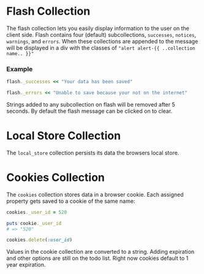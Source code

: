 # Flash Collection

The flash collection lets you easily display information to the user on the client side.  Flash contains four (default) subcollections, ```successes```, ```notices```, ```warnings```, and ```errors```.  When these collections are appended to the message will be displayed in a div with the classes of ```"alert alert-{{ ..collection name.. }}"```

### Example

```ruby
flash._successes << "Your data has been saved"
```

```ruby
flash._errors << "Unable to save because your not on the internet"
```

Strings added to any subcollection on flash will be removed after 5 seconds.  By default the flash message can be clicked on to clear.

# Local Store Collection

The ```local_store``` collection persists its data the browsers local store.

# Cookies Collection

The ```cookies``` collection stores data in a browser cookie.  Each assigned property gets saved to a cookie of the same name:

```ruby
cookies._user_id = 520

puts cookie._user_id
# => "520"

cookies.delete(:user_id)
```

 Values in the cookie collection are converted to a string.  Adding expiration and other options are still on the todo list.  Right now cookies default to 1 year expiration.


